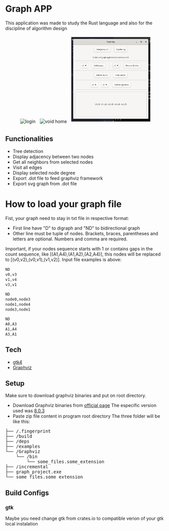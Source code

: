 # Graph APP
This application was made to study the Rust language and also for the discipline of algorithm design

<div align="center">
  <img src="./app_images/not_loaded.png.png" alt="login" width="249" height="266" style="margin: 5px;">
  <img src="./app_images/loaded.png.png" alt="void home" width="249" height="266" style="margin: 5px;">
  <img src="./app_images/tree.png" alt="home page" width="249" height="266" style="margin: 5px;">
</div>

## Functionalities
- Tree detection
- Display adjacency between two nodes
- Get all neighbors from selected nodes
- Visit all edges
- Display selected node degree
- Export .dot file to feed graphviz framework
- Export svg graph from .dot file

# How to load your graph file
Fist, your graph need to stay in txt file in respective format:
- First line have "D" to digraph and "ND" to bidirectional graph
- Other line must be tuple of nodes. Brackets, braces, parentheses and letters are optional. Numbers and comma are required.

Important, if your nodes sequence starts with 1 or contains gaps in the count sequence, like [(A1,A4),(A1,A2),(A2,A4)], this nodes will be replaced to [(v0,v2),(v0,v1),(v1,v2)]. Input file examples is above:
```
ND
v0,v3
v1,v4
v3,v1
```
```
ND
node0,node3
node1,node4
node3,node1
```
```
ND
A0,A3
A1,A4
A3,A1
```

## Tech
- [gtk4](https://gtk-rs.org/gtk4-rs/stable/latest/book/installation.html)
- [Graphviz](https://graphviz.org/)

## Setup
Make sure to download graphviz binaries and put on root directory.
- Download Graphviz binaries from [official page](https://graphviz.org/download/)
The especific version used was [8.0.3](https://gitlab.com/api/v4/projects/4207231/packages/generic/graphviz-releases/8.0.3/windows_10_msbuild_Release_graphviz-8.0.3-win32.zip)
- Paste zip file content in program root directory
The three folder will be like this:
<pre>
├── /.fingerprint
├── /build
├── /deps
├── /examples
└── /Graphviz
    └── /bin
        └── some_files.some_extension
├── /incremental
├── graph_project.exe
└── some_files.some_extension
</pre>

## Build Configs
### gtk
Maybe you need change gtk from crates.io to compatible verion of your gtk local instalation
